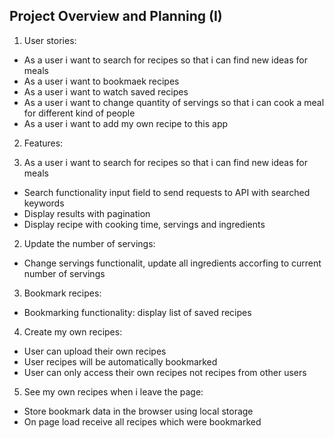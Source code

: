 ## Project Overview and Planning (I)
1. User stories:

- As a user i want to search for recipes so that i can find new ideas for meals
- As a user i want to bookmaek recipes
- As a user i want to watch saved recipes
- As a user i want to change quantity of servings so that i can cook a meal for different kind of people
- As a user i want to add my own recipe to this app

2. Features:

1. As a user i want to search for recipes so that i can find new ideas for meals
- Search functionality input field to send requests to API with searched keywords
- Display results with pagination
- Display recipe with cooking time, servings and ingredients

2. Update the number of servings: 

- Change servings functionalit, update all ingredients accorfing to current number of servings

3. Bookmark recipes:
- Bookmarking functionality: display list of saved recipes

4. Create my own recipes:
- User can upload their own recipes
- User recipes will be automatically bookmarked
- User can only access their own recipes not recipes from other users

5. See my own recipes when i leave the page:

- Store bookmark data in the browser using local storage
- On page load receive all recipes which were bookmarked